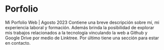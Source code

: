 # Porfolio

Mi Porfolio Web | Agosto 2023
Contiene una breve descripción sobre mí, mi experiencia laboral y formación. 
Además brinda la posibilidad de explorar mis trabajos relacionados a la tecnología vinculando la web a Github y Google Drive por medio de Linktree.
Por último tiene una sección para estar en contacto.
